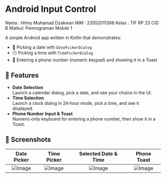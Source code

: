 # Android Input Control
Nama  : Hilmy Muhamad Dzakwan
NIM   : 23552011368
Kelas : TIF RP 23 CID B
Matkul: Pemrograman Mobile 1

A simple Android app written in Kotlin that demonstrates:

- 📅 Picking a date with `DatePickerDialog`  
- 🕒 Picking a time with `TimePickerDialog`  
- 📱 Entering a phone number (numeric keypad) and showing it in a Toast  


## 🚀 Features

- **Date Selection**  
  Launch a calendar dialog, pick a date, and see your choice in the UI.  
- **Time Selection**  
  Launch a clock dialog in 24‑hour mode, pick a time, and see it displayed.  
- **Phone Number Input & Toast**  
  Numeric‑only keyboard for entering a phone number, then show it in a Toast.  


## 📸 Screenshots

| Date Picker | Time Picker | Selected Date & Time | Phone Toast |
|:-----------:|:-----------:|:--------------------:|:-----------:|
| ![Image](https://github.com/user-attachments/assets/54931013-8ec0-4c86-b764-a5d55e9a10cd) | ![Image](https://github.com/user-attachments/assets/c2a913bf-1fdb-4fbb-a42d-3a4e8bb7c069) | ![Image](https://github.com/user-attachments/assets/9d2a20f5-901a-49c9-8693-791cc6aef1a3) | ![Image](https://github.com/user-attachments/assets/8c1f992b-fd19-43f4-96f7-7ccdf0faefee) |



